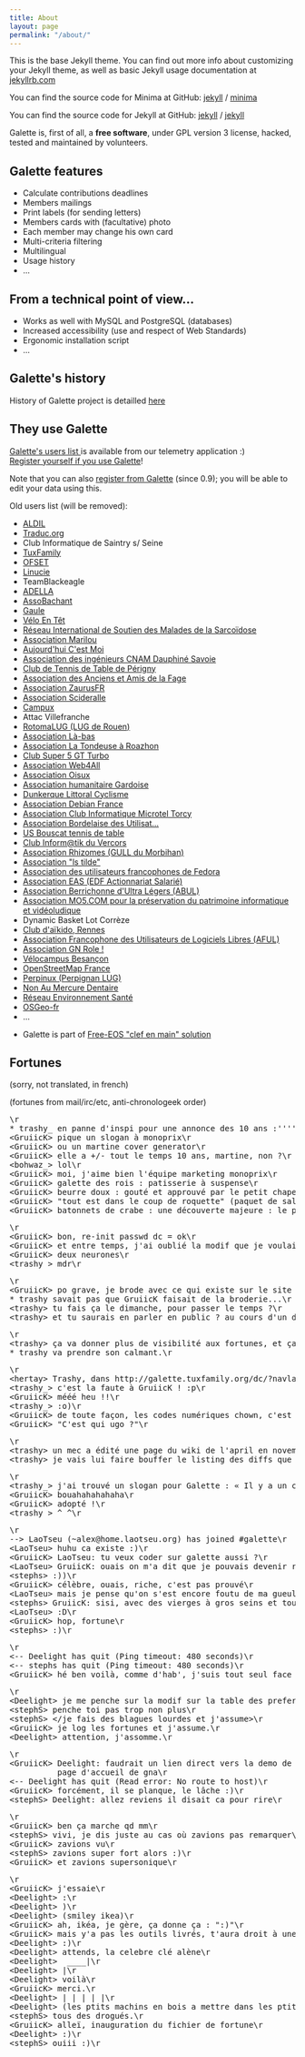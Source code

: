 ```yaml
---
title: About
layout: page
permalink: "/about/"
---
```


This is the base Jekyll theme. You can find out more info about customizing your Jekyll theme, as well as basic Jekyll usage documentation at [jekyllrb.com](https://jekyllrb.com/)

You can find the source code for Minima at GitHub:
[jekyll][jekyll-organization] /
[minima](https://github.com/jekyll/minima)

You can find the source code for Jekyll at GitHub:
[jekyll][jekyll-organization] /
[jekyll](https://github.com/jekyll/jekyll)


[jekyll-organization]: https://github.com/jekyll

Galette is, first of all, a **free software**, under GPL version 3 license, hacked, tested and maintained by volunteers.


## Galette features

<ul>
<li>Calculate contributions deadlines</li>
<li>Members mailings</li>
<li>Print labels (for sending letters)</li>
<li>Members cards with (facultative) photo</li>
<li>Each member may change his own card</li>
<li>Multi-criteria filtering</li>
<li>Multilingual</li>
<li>Usage history</li>
<li>...</li>
</ul>


<h2>From a technical point of view...</h2>

<ul>
<li>Works as well with MySQL and PostgreSQL (databases)</li>
<li>Increased accessibility (use and respect of Web Standards)</li>
<li>Ergonomic installation script</li>
<li>...</li>
</ul>


<h2>Galette's history</h2>


<p>History of Galette project is detailled <a href="/dc/index.php/pages/Histoire">here</a></p>


<h2>They use Galette</h2>


<p><a href="https://telemetry.galette.eu/reference" hreflang="en">Galette's users list </a> is available from our telemetry application :)<br />
<a href="http://telemetry.odysseus.x-tnd.be/reference?showmodal" hreflang="en">Register yourself if you use Galette</a>!</p>


<p>Note that you can also <a href="http://galette.readthedocs.io/fr/develop/usermanual/generalites.html#telemetrie" hreflang="fr">register from Galette</a> (since 0.9); you will be able to edit your data using this.</p>


<p>Old users list (will be removed):</p>

<ul>
<li><a href="http://www.aldil.org/">ALDIL</a></li>
<li><a href="http://www.traduc.org/">Traduc.org</a></li>
<li>Club Informatique de Saintry s/ Seine</li>
<li><a href="http://www.tuxfamily.org/">TuxFamily</a></li>
<li><a href="http://www.ofset.org/">OFSET</a></li>
<li><a href="http://linucie.net/">Linucie</a></li>
<li>TeamBlackeagle</li>
<li><a href="http://www.adella.org/">ADELLA</a></li>
<li><a href="http://bachant.free.fr/">AssoBachant</a></li>
<li><a href="http://www.gaule.org/">Gaule</a></li>
<li><a href="http://veloentet.free.fr/">Vélo En Têt</a></li>
<li><a href="http://www.sarcoidose-infos.com/">Réseau International de Soutien des Malades de la Sarcoïdose</a></li>
<li><a href="http://association-marilou.org/">Association Marilou</a></li>
<li><a href="http://www.acmoi.org/">Aujourd'hui C'est Moi</a></li>
<li><a href="http://aipst.free.fr/">Association des ingénieurs CNAM Dauphiné Savoie</a></li>
<li><a href="http://www.perigny-ping.net/">Club de Tennis de Table de Périgny</a></li>
<li><a href="http://www.aaf.netasso.net/">Association des Anciens et Amis de la Fage</a></li>
<li><a href="http://www.zaurusfr.org/">Association ZaurusFR</a></li>
<li><a href="http://scideralle.org/">Association Scideralle</a></li>
<li><a href="http://www.campux.org/">Campux</a></li>
<li>Attac Villefranche</li>
<li><a href="http://rotomalug.org/">RotomaLUG (LUG de Rouen)</a></li>
<li><a href="http://www.jjgoldman.net/">Association Là-bas</a></li>
<li><a href="http://tondeuse.eu.org/">Association La Tondeuse à Roazhon</a></li>
<li><a href="http://www.gt-turbo.org/">Club Super 5 GT Turbo</a></li>
<li><a href="http://www.web4all.fr/">Association Web4All</a></li>
<li><a href="http://www.oisux.org/">Association Oisux</a></li>
<li><a href="http://jmvef30.free.fr/">Association humanitaire Gardoise</a></li>
<li><a href="http://dlcyclisme.free.fr/">Dunkerque Littoral Cyclisme</a></li>
<li><a href="http://france.debian.net/">Association Debian France</a></li>
<li><a href="http://www.microtel-torcy.org/">Association Club Informatique Microtel Torcy</a></li>
<li><a href="Association Bordelaise des Utilisateurs de Logiciels Libreshttp://abul.org" title="Association Bordelaise des Utilisateurs de Logiciels Libreshttp://abul.org">Association Bordelaise des Utilisat...</a></li>
<li><a href="http://www.usbtt.com/">US Bouscat tennis de table</a></li>
<li><a href="http://www.club-info-vercors.fr/">Club Inform@tik du Vercors</a></li>
<li><a href="http://www.rhizomes.org/">Association Rhizomes (GULL du Morbihan)</a></li>
<li><a href="http://www.lstilde.org">Association "ls tilde"</a></li>
<li><a href="http://borsalinux-fr.org">Association des utilisateurs francophones de Fedora</a></li>
<li><a href="http://www.eas-asso.org/">Association EAS (EDF Actionnariat Salarié)</a></li>
<li><a href="http://abul.asso.fr/">Association Berrichonne d'Ultra Légers (ABUL)</a></li>
<li><a href="http://www.mo5.com/">Association MO5.COM pour la préservation du patrimoine informatique et vidéoludique</a></li>
<li>Dynamic Basket Lot Corrèze</li>
<li><a href="http://www.aikido-rennes.fr/">Club d'aïkido, Rennes</a></li>
<li><a href="http://aful.org/" hreflang="fr">Association Francophone des Utilisateurs de Logiciels Libres (AFUL)</a></li>
<li><a href="http://www.asso-role.fr/" hreflang="fr">Association GN Role !</a></li>
<li><a href="http://velocampus.velobesancon.info/" hreflang="fr">Vélocampus Besançon</a></li>
<li><a href="http://openstreetmap.fr" hreflang="fr">OpenStreetMap France</a></li>
<li><a href="http://www.perpinux.org/" hreflang="fr">Perpinux (Perpignan LUG)</a></li>
<li><a href="http://www.non-au-mercure-dentaire.org" hreflang="fr">Non Au Mercure Dentaire</a></li>
<li><a href="http://www.reseau-environnement-sante.fr" hreflang="fr">Réseau Environnement Santé</a></li>
<li><a href="http://osgeo.asso.fr/" hreflang="fr">OSGeo-fr</a></li>
<li>...</li>
</ul>

<ul>
<li>Galette is part of <a href="http://free-eos.org/">Free-EOS "clef en main" solution</a></li>
</ul>



<h2>Fortunes</h2>

<p>(sorry, not translated, in french)</p>


<p>(fortunes from mail/irc/etc, anti-chronologeek order)</p>

<pre>\r
* trashy_ en panne d'inspi pour une annonce des 10 ans :'''''(\r
&lt;GruiicK&gt; pique un slogan à monoprix\r
&lt;GruiicK&gt; ou un martine cover generator\r
&lt;GruiicK&gt; elle a +/- tout le temps 10 ans, martine, non ?\r
&lt;bohwaz_&gt; lol\r
&lt;GruiicK&gt; moi, j'aime bien l'équipe marketing monoprix\r
&lt;GruiicK&gt; galette des rois : patisserie à suspense\r
&lt;GruiicK&gt; beurre doux : gouté et approuvé par le petit chaperon rouge\r
&lt;GruiicK&gt; &quot;tout est dans le coup de roquette&quot; (paquet de salade fragmentée, roquette)\r
&lt;GruiicK&gt; batonnets de crabe : une découverte majeure : le poisson-frite !\r
</pre>

<pre>\r
&lt;GruiicK&gt; bon, re-init passwd dc = ok\r
&lt;GruiicK&gt; et entre temps, j'ai oublié la modif que je voulais faire...\r
&lt;GruiicK&gt; deux neurones\r
&lt;trashy_&gt; mdr\r
</pre>

<pre>\r
&lt;GruiicK&gt; po grave, je brode avec ce qui existe sur le site de galette :)\r
* trashy savait pas que GruiicK faisait de la broderie...\r
&lt;trashy&gt; tu fais ça le dimanche, pour passer le temps ?\r
&lt;trashy&gt; et tu saurais en parler en public ? au cours d'un dîner par exemple ?\r
</pre>

<pre>\r
&lt;trashy&gt; ça va donner plus de visibilité aux fortunes, et ça, c'est hyper cool : on va pouvoir dire plein d'âneries :o]\r
* trashy va prendre son calmant.\r
</pre>

<pre>\r
&lt;hertay&gt; Trashy, dans http://galette.tuxfamily.org/dc/?navlang=fr c'est toujours la 0755 qui est en téléchargement (lien) ;-)\r
&lt;trashy_&gt; c'est la faute à GruiicK ! :p\r
&lt;GruiicK&gt; mééé heu !!\r
&lt;trashy_&gt; :o)\r
&lt;GruiicK&gt; de toute façon, les codes numériques chown, c'est source d'erreur, il faut utiliser la convention ugo.\r
&lt;GruiicK&gt; &quot;C'est qui ugo ?&quot;\r
</pre>

<pre>\r
&lt;trashy&gt; un mec a édité une page du wiki de l'april en novembre pour spécifier que Galette n'était plus développé...\r
&lt;trashy&gt; je vais lui faire bouffer le listing des diffs que j'ai commité en novembre tiens ; ça lui apprendra. \r
</pre>

<pre>\r
&lt;trashy_&gt; j'ai trouvé un slogan pour Galette : « Il y a un champ dynamique pour cela. » © :D\r
&lt;GruiicK&gt; bouahahahahaha\r
&lt;GruiicK&gt; adopté !\r
&lt;trashy_&gt; ^_^\r
</pre>

<pre>\r
--&gt; LaoTseu (~alex@home.laotseu.org) has joined #galette\r
&lt;LaoTseu&gt; huhu ca existe :)\r
&lt;GruiicK&gt; LaoTseu: tu veux coder sur galette aussi ?\r
&lt;LaoTseu&gt; GruiicK: ouais on m'a dit que je pouvais devenir riche et celebre :)\r
&lt;stephs&gt; :))\r
&lt;GruiicK&gt; célèbre, ouais, riche, c'est pas prouvé\r
&lt;LaoTseu&gt; mais je pense qu'on s'est encore foutu de ma gueule\r
&lt;stephs&gt; GruiicK: sisi, avec des vierges à gros seins et tout et tout\r
&lt;LaoTseu&gt; :D\r
&lt;GruiicK&gt; hop, fortune\r
&lt;stephs&gt; :)\r
</pre>

<pre>\r
&lt;-- Deelight has quit (Ping timeout: 480 seconds)\r
&lt;-- stephs has quit (Ping timeout: 480 seconds)\r
&lt;GruiicK&gt; hé ben voilà, comme d'hab', j'suis tout seul face à la meute...\r
</pre>

<pre>\r
&lt;Deelight&gt; je me penche sur la modif sur la table des preferences\r
&lt;stephS&gt; penche toi pas trop non plus\r
&lt;stephS&gt; &lt;/je fais des blagues lourdes et j'assume&gt;\r
&lt;GruiicK&gt; je log les fortunes et j'assume.\r
&lt;Deelight&gt; attention, j'assomme.\r
</pre>

<pre>\r
&lt;GruiicK&gt; Deelight: faudrait un lien direct vers la demo de galette sur la\r
          page d'accueil de gna\r
&lt;-- Deelight has quit (Read error: No route to host)\r
&lt;GruiicK&gt; forcément, il se planque, le lâche :)\r
&lt;stephS&gt; Deelight: allez reviens il disait ca pour rire\r
</pre>

<pre>\r
&lt;GruiicK&gt; ben ça marche qd mm\r
&lt;stephS&gt; vivi, je dis juste au cas où zavions pas remarquer\r
&lt;GruiicK&gt; zavions vu\r
&lt;stephS&gt; zavions super fort alors :)\r
&lt;GruiicK&gt; et zavions supersonique\r
</pre>

<pre>\r
&lt;GruiicK&gt; j'essaie\r
&lt;Deelight&gt; :\r
&lt;Deelight&gt; )\r
&lt;Deelight&gt; (smiley ikea)\r
&lt;GruiicK&gt; ah, ikéa, je gère, ça donne ça : &quot;:)&quot;\r
&lt;GruiicK&gt; mais y'a pas les outils livrés, t'aura droit à une réclamation\r
&lt;Deelight&gt; :)\r
&lt;Deelight&gt; attends, la celebre clé alène\r
&lt;Deelight&gt;  ____|\r
&lt;Deelight&gt; |\r
&lt;Deelight&gt; voilà\r
&lt;GruiicK&gt; merci.\r
&lt;Deelight&gt; | | | | |\r
&lt;Deelight&gt; (les ptits machins en bois a mettre dans les ptits trous)\r
&lt;stephS&gt; tous des drogués.\r
&lt;GruiicK&gt; alleï, inauguration du fichier de fortune\r
&lt;Deelight&gt; :)\r
&lt;stephS&gt; ouiii :)\r
</pre>
